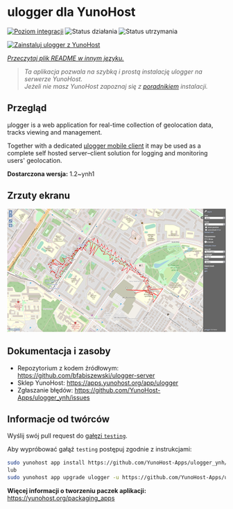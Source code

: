 <!--
To README zostało automatycznie wygenerowane przez <https://github.com/YunoHost/apps/tree/master/tools/readme_generator>
Nie powinno być ono edytowane ręcznie.
-->

# ulogger dla YunoHost

[![Poziom integracji](https://apps.yunohost.org/badge/integration/ulogger)](https://ci-apps.yunohost.org/ci/apps/ulogger/)
![Status działania](https://apps.yunohost.org/badge/state/ulogger)
![Status utrzymania](https://apps.yunohost.org/badge/maintained/ulogger)

[![Zainstaluj ulogger z YunoHost](https://install-app.yunohost.org/install-with-yunohost.svg)](https://install-app.yunohost.org/?app=ulogger)

*[Przeczytaj plik README w innym języku.](./ALL_README.md)*

> *Ta aplikacja pozwala na szybką i prostą instalację ulogger na serwerze YunoHost.*  
> *Jeżeli nie masz YunoHost zapoznaj się z [poradnikiem](https://yunohost.org/install) instalacji.*

## Przegląd

μlogger is a web application for real-time collection of geolocation data, tracks viewing and management. 

Together with a dedicated [μlogger mobile client](https://github.com/bfabiszewski/ulogger-android) it may be used as a complete self hosted server–client solution for logging and monitoring users' geolocation.


**Dostarczona wersja:** 1.2~ynh1

## Zrzuty ekranu

![Zrzut ekranu z ulogger](./doc/screenshots/screenshot.png)

## Dokumentacja i zasoby

- Repozytorium z kodem źródłowym: <https://github.com/bfabiszewski/ulogger-server>
- Sklep YunoHost: <https://apps.yunohost.org/app/ulogger>
- Zgłaszanie błędów: <https://github.com/YunoHost-Apps/ulogger_ynh/issues>

## Informacje od twórców

Wyślij swój pull request do [gałęzi `testing`](https://github.com/YunoHost-Apps/ulogger_ynh/tree/testing).

Aby wypróbować gałąź `testing` postępuj zgodnie z instrukcjami:

```bash
sudo yunohost app install https://github.com/YunoHost-Apps/ulogger_ynh/tree/testing --debug
lub
sudo yunohost app upgrade ulogger -u https://github.com/YunoHost-Apps/ulogger_ynh/tree/testing --debug
```

**Więcej informacji o tworzeniu paczek aplikacji:** <https://yunohost.org/packaging_apps>
